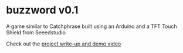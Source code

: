 # buzzword v0.1
A game similar to Catchphrase built using an Arduino and a TFT Touch Shield from Seeedstudio

Check out the [project write-up and demo video](http://alexdglover.com/arduino-project-7-buzzword)
